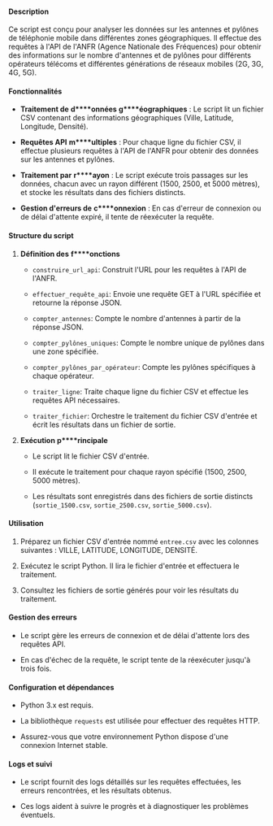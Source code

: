 #### Description

Ce script est conçu pour analyser les données sur les antennes et pylônes de téléphonie mobile dans différentes zones géographiques. Il effectue des requêtes à l'API de l'ANFR (Agence Nationale des Fréquences) pour obtenir des informations sur le nombre d'antennes et de pylônes pour différents opérateurs télécoms et différentes générations de réseaux mobiles (2G, 3G, 4G, 5G).

#### Fonctionnalités

-   **Traitement de** **d****onnées** **g****éographiques** : Le script lit un fichier CSV contenant des informations géographiques (Ville, Latitude, Longitude, Densité).
    
-   **Requêtes API** **m****ultiples** : Pour chaque ligne du fichier CSV, il effectue plusieurs requêtes à l'API de l'ANFR pour obtenir des données sur les antennes et pylônes.
    
-   **Traitement par** **r****ayon** : Le script exécute trois passages sur les données, chacun avec un rayon différent (1500, 2500, et 5000 mètres), et stocke les résultats dans des fichiers distincts.
    
-   **Gestion d'****e****rreurs de** **c****onnexion** : En cas d'erreur de connexion ou de délai d'attente expiré, il tente de réexécuter la requête.
    

#### Structure du script

1.  **Définition des** **f****onctions**
    
    -   `construire_url_api`: Construit l'URL pour les requêtes à l'API de l'ANFR.
        
    -   `effectuer_requête_api`: Envoie une requête GET à l'URL spécifiée et retourne la réponse JSON.
        
    -   `compter_antennes`: Compte le nombre d'antennes à partir de la réponse JSON.
        
    -   `compter_pylônes_uniques`: Compte le nombre unique de pylônes dans une zone spécifiée.
        
    -   `compter_pylônes_par_opérateur`: Compte les pylônes spécifiques à chaque opérateur.
        
    -   `traiter_ligne`: Traite chaque ligne du fichier CSV et effectue les requêtes API nécessaires.
        
    -   `traiter_fichier`: Orchestre le traitement du fichier CSV d'entrée et écrit les résultats dans un fichier de sortie.
        
2.  **Exécution** **p****rincipale**
    
    -   Le script lit le fichier CSV d'entrée.
        
    -   Il exécute le traitement pour chaque rayon spécifié (1500, 2500, 5000 mètres).
        
    -   Les résultats sont enregistrés dans des fichiers de sortie distincts (`sortie_1500.csv`, `sortie_2500.csv`, `sortie_5000.csv`).
        

#### Utilisation

1.  Préparez un fichier CSV d'entrée nommé `entree.csv` avec les colonnes suivantes : VILLE, LATITUDE, LONGITUDE, DENSITÉ.
    
2.  Exécutez le script Python. Il lira le fichier d'entrée et effectuera le traitement.
    
3.  Consultez les fichiers de sortie générés pour voir les résultats du traitement.
    

#### Gestion des erreurs

-   Le script gère les erreurs de connexion et de délai d'attente lors des requêtes API.
    
-   En cas d'échec de la requête, le script tente de la réexécuter jusqu'à trois fois.
    

#### Configuration et dépendances

-   Python 3.x est requis.
    
-   La bibliothèque `requests` est utilisée pour effectuer des requêtes HTTP.
    
-   Assurez-vous que votre environnement Python dispose d'une connexion Internet stable.
    

#### Logs et suivi

-   Le script fournit des logs détaillés sur les requêtes effectuées, les erreurs rencontrées, et les résultats obtenus.
    
-   Ces logs aident à suivre le progrès et à diagnostiquer les problèmes éventuels.
